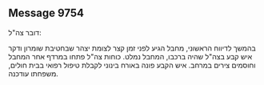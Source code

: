 ## Message 9754

דובר צה"ל:

בהמשך לדיווח הראשוני, מחבל הגיע לפני זמן קצר לצומת יצהר שבחטיבת שומרון ודקר איש קבע בצה"ל שהיה ברכבו, המחבל נמלט.
כוחות צה"ל פתחו במרדף אחר המחבל וחוסמים צירים במרחב.
איש הקבע פונה באורח בינוני לקבלת טיפול רפואי בבית חולים, משפחתו עודכנה.

